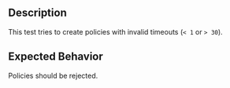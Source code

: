 ## Description

This test tries to create policies with invalid timeouts (`< 1` or `> 30`).

## Expected Behavior

Policies should be rejected.
